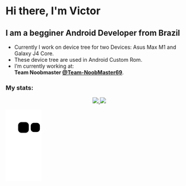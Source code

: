 # Hi there, I'm Victor

## I am a begginer Android Developer from Brazil

- Currently I work on device tree for two Devices: Asus Max M1 and Galaxy J4 Core.
- These device tree are used in Android Custom Rom.
- I’m currently working at:
  <br>
   **Team Noobmaster [@Team-NoobMaster69](https://github.com/Team-NoobMaster69)**.
 
 ### My stats:
<div align="center">
<a href="https://github.com/Vhmit/">
  <img height="160em" src="https://github-readme-stats.vercel.app/api?username=Vhmit&show_icons=true&theme=dark&include_all_commits=true&count_private=true"/>
<img height="196em" src="https://github-readme-stats.vercel.app/api/top-langs/?username=Vhmit&layout=compact&langs_count=7&theme=dark"/>
</div>

<!-- github workflow  -->

 ![github contribution grid snake animation](https://raw.githubusercontent.com/alexiakattah/alexiakattah/output/github-contribution-grid-snake.svg)
